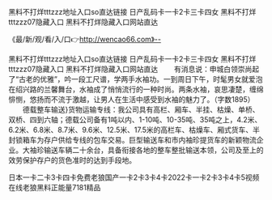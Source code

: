 黑料不打烊tttzzz地址入口so直达链接
日产乱码卡一卡2卡三卡四女
黑料不打烊tttzzz07隐藏入口
黑料不打烊隐藏入口网站直达


《最/新/观/看/入/口👉http://wencao66.com》--

黑料不打烊tttzzz地址入口so直达链接
日产乱码卡一卡2卡三卡四女
黑料不打烊tttzzz07隐藏入口
黑料不打烊隐藏入口网站直达
　　有消息说：申城白领崇尚起了“古老的优雅”，吟一段工尺谱，学两手水袖功。一到周日下午，时髦男女就爱泡在绍兴路的兰馨舞台，水袖成了悄悄流行的一种时尚。两条水袖，哀思凄楚，缠绵悱恻，悠扬而不流于激越，让男人在生活中感受到水袖的魅力了。（字数1895）
　　德载整车输送}货物运输专线：我公司具有高栏、厢车、半挂、枯燥、单桥、双桥、四到六轴；德载公司备有1吨以内、1-10吨、10-35吨、35吨之上，4.2米、6.2米、6.8米、8.7米、9.6米、12.5米、17.5米的高栏车、枯燥车、厢式货车、半封锁箱车为存户供给专线的包车交易。巨型输送车和市内袖珍提货车的新颖物流企业。大袖珍输送车辆二十余台，具备衔接各地的整车整批输送本领，公司及至上的效劳保护存户的货色准时的达到手段地。





日本一卡二卡3卡四卡免费老狼国产一卡2卡3卡4卡2022卡一卡2卡3卡4卡5视频在线老狼黑料正能量7181精品
